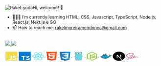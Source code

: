  <img align="left" alt="Rakel-yoda" src="https://cdn.discordapp.com/attachments/795358919417397249/825430589581688872/hi.gif">
Hi, welcome! 👋

- 👩🏻‍💻 I’m currently learning HTML, CSS, Javascript, TypeScript, Node.js, React.js, Next.js e GO
- 📫 How to reach me: rakelmoreiramendonca@gmail.com

 ##
 <div>
  <a href="https://github.com/rakelmm/rakelmm.git"> 
  <img height="180em" src="https://github-readme-stats.vercel.app/api?username=rakelmm&show_icons=true&theme=dracula"/>
  <img height="180em" src="https://github-readme-stats.vercel.app/api/top-langs/?username=rakelmm&layout=compact&langs_count=30&theme=dracula"/>
</div>
<div style="display: inline_block"><br>
  <img align="center" alt="Rakel-Js" height="30" width="40" src="https://raw.githubusercontent.com/devicons/devicon/master/icons/javascript/javascript-plain.svg">
  <img align="center" alt="Rakel-Ts" height="30" width="40" src="https://raw.githubusercontent.com/devicons/devicon/master/icons/typescript/typescript-plain.svg">
  <img align="center" alt="Rakel-React" height="30" width="40" src="https://raw.githubusercontent.com/devicons/devicon/master/icons/react/react-original.svg">
  <img align="center" alt="Rakel-HTML" height="30" width="40" src="https://raw.githubusercontent.com/devicons/devicon/master/icons/html5/html5-original.svg">
  <img align="center" alt="Rakel-CSS" height="30" width="40" src="https://raw.githubusercontent.com/devicons/devicon/master/icons/css3/css3-original.svg">
  <img align="center" alt="Rakel-GO" height="30" width="40" src="https://raw.githubusercontent.com/devicons/devicon/master/icons/go/go-original.svg">
  <img align="center" alt="Rakel-Nodejs" height="30" width="40" src="https://raw.githubusercontent.com/devicons/devicon/master/icons/nodejs/nodejs-original.svg">
  <img align="center" alt="Rakel-Docker" height="30" width="40" src="https://raw.githubusercontent.com/devicons/devicon/master/icons/docker/docker-original.svg">
   <img align="center" alt="Rakel-Nextjs" height="30" width="40" src="https://raw.githubusercontent.com/devicons/devicon/master/icons/nextjs/nextjs-original.svg">
   <img align="center" alt="Rakel-SASS" height="30" width="40" src="https://raw.githubusercontent.com/devicons/devicon/master/icons/sass/sass-original.svg">
  
</div>
  
